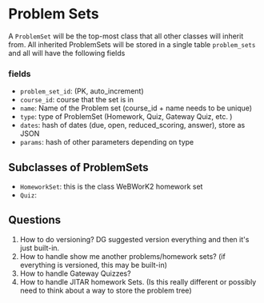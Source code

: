 # Problem Sets

A `ProblemSet` will be the top-most class that all other classes will inherit from. All inherited ProblemSets will be stored in a single table `problem_sets` and all will have the following fields

### fields

- `problem_set_id`: (PK, auto_increment)
- `course_id`: course that the set is in
- `name`: Name of the Problem set   (course_id + name needs to be unique)
- `type`: type of ProblemSet (Homework, Quiz, Gateway Quiz, etc. )
- `dates`: hash of dates (due, open, reduced_scoring, answer), store as JSON
- `params`: hash of other parameters depending on type


## Subclasses of ProblemSets

- `HomeworkSet`: this is the class WeBWorK2 homework set
- `Quiz`: 



## Questions

1. How to do versioning? DG suggested version everything and then it's just built-in.
2. How to handle show me another problems/homework sets? (if everything is versioned, this may be built-in)
3. How to handle Gateway Quizzes?
4. How to handle JITAR homework Sets.  (Is this really different or possibly need to think about a way to store the problem tree)





